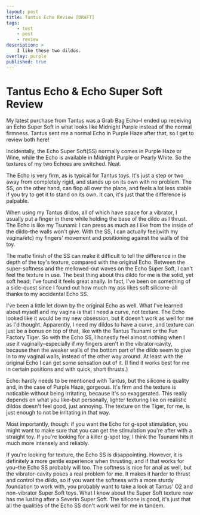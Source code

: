 ```yaml
---
layout: post
title: Tantus Echo Review [DRAFT]
tags:
	- test
	- post
	- review
description: >
	I like these two dildos.
overlay: purple
published: true
---
```

# Tantus Echo & Echo Super Soft Review

My latest purchase from Tantus was a Grab Bag Echo–I ended up receiving an Echo Super Soft in what looks like Midnight Purple instead of the normal firmness. Tantus sent me a normal Echo in Purple Haze after that, so I get to review both here!

Incidentally, the Echo Super Soft(SS) normally comes in Purple Haze or Wine, while the Echo is available in Midnight Purple or Pearly White. So the textures of my two Echoes are switched. Neat.

The Echo is very firm, as is typical for Tantus toys. It's just a step or two away from completely rigid, and stands up on its own with no problem. The SS, on the other hand, can flop all over the place, and feels a lot less stable if you try to get it to stand on its own. It can, it's just that the difference is palpable. 

When using my Tantus dildos, all of which have space for a vibrator, I usually put a finger in there while holding the base of the dildo as I thrust. The Echo is like my Tsunami: I can press as much as I like from the inside of the dildo–the walls won't give. With the SS, I can actually feel(with my vagina/etc) my fingers' movement and positioning against the walls of the toy.

The matte finish of the SS can make it difficult to tell the difference in the depth of the toy's texture, compared with the original Echo. Between the super-softness and the mellowed-out waves on the Echo Super Soft, I can't feel the texture in use. The best thing about this dildo for me is the solid, yet soft head; I've found it feels great anally. In fact, I've been on something of a side-quest since I found out how much my ass likes soft silicone–all thanks to my accidental Echo SS.

I've been a little let down by the original Echo as well. What I've learned about myself and my vagina is that I need a curve, not texture. The Echo looked like it would be my new obsession, but it doesn't work as well for me as I'd thought. Apparently, I need my dildos to have a curve, and texture can just be a bonus on top of that, like with the Tantus Tsunami or the Fun Factory Tiger. So with the Echo SS, I honestly feel almost nothing when I use it vaginally–especially if my fingers aren't in the vibrator-cavity, because then the weaker walls of the bottom part of the dildo seem to give in to my vaginal walls, instead of the other way around. At least with the original Echo I can get some sensation out of it. (I find it works best for me in certain positions and with quick, short thrusts.)

Echo: hardly needs to be mentioned with Tantus, but the silicone is quality and, in the case of Purple Haze, gorgeous. It's firm and the texture is noticable without being irritating, because it's so exaggerated. This really depends on what you like–but personally, lighter texturing like on realistic dildos doesn't feel good, just annoying. The texture on the Tiger, for me, is just enough to not be irritating in that way.

Most importantly, though: if you want the Echo for g-spot stimulation, you might want to make sure that you can get the stimulation you're after with a straight toy. If you're looking for a killer g-spot toy, I think the Tsunami hits it much more intensely and reliably. 

If you're looking for texture, the Echo SS is disappointing. However, it is definitely a more gentle experience when thrusting, and if that works for you–the Echo SS probably will too. The softness is nice for anal as well, but the vibrator-cavity poses a real problem for me. It makes it harder to thrust and control the dildo, so if you want the softness with a more sturdy foundation to work with, you probably want to take a look at Tantus' O2 and non-vibrator Super Soft toys. What I know about the Super Soft texture now has me lusting after a Severin Super Soft. The silicone is good, it's just that all the qualities of the Echo SS don't work well for me in tandem. 